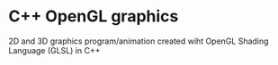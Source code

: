 # C++ OpenGL graphics
2D and 3D graphics program/animation created wiht OpenGL Shading Language (GLSL) in C++
